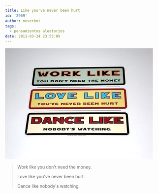```yaml
---
title: Like you've never been hurt
id: '2959'
author: neverbot
tags:
  - pensamientos aleatorios
date: 2011-03-24 23:55:09
---
```


![201103242354.jpg](./like-youve-never-been-hurt/201103242354.jpg)

> Work like you don't need the money.
>
> Love like you've never been hurt.
>
> Dance like nobody's watching.
